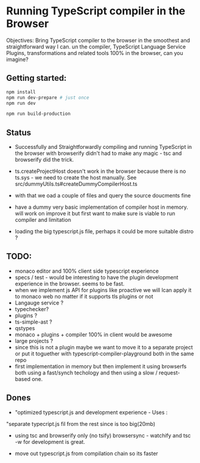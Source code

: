 # Running TypeScript compiler in the Browser

Objectives: Bring TypeScript compiler to the browser in the smoothest and straightforward way I can. un the compiler, TypeScript Language Service
Plugins, transformations and related tools 100% in the browser, can you imagine?

## Getting started: 
```sh
npm install
npm run dev-prepare # just once
npm run dev

npm run build-production
```

## Status

 * Successfully and Straightforwardly compiling and running TypeScript in the browser with browserify  didn't had to make any magic - tsc and browserify did the trick.

 * ts.createProjectHost doesn't work in the browser because there is no ts.sys - we need to create the host manually. See src/dummyUtils.ts#createDummyCompilerHost.ts

 * with that we oad a couple of files and query the source doucments fine

  * have a dummy very basic implementation of compiler host in memory. will work on improve it but first want to make sure is viable to run compiler and limitation
  
  * loading the big typescript.js file, perhaps it could be more suitable distro ?


## TODO: 
 * monaco editor and 100% client side typescript experience
 * specs / test - would be interesting to have the plugin development experience in the browser. seems to be fast.
 * when we implement js API for plugins like proactive we will lcan apply it to monaco web no matter if it supports tls plugins or not
 * Langauge service ? 
 * typechecker? 
 * plugins ? 
 * ts-simple-ast ? 
 * qstypes
 * monaco + plugins + compiler 100% in client would be awesome
 * large projects ?
 * since this is not a plugin maybe we want to move it to a separate project or put it toguether with typescript-compiler-playground both in the same repo
 * first implementation in memory but then implement it using browserfs both using a fast/synch techology and then using  a slow / request-based one.


## Dones

 *  "optimized typescript.js and development experience - Uses : 

  "separate typecript.js fil from the rest since is too big(20mb)
  * using tsc and browserify only (no tsify)
  browsersync - watchify and tsc -w for development is great.


 * move out typescript.js from compilation chain so its faster